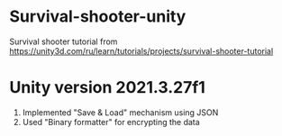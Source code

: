 # Survival-shooter-unity
Survival shooter tutorial from https://unity3d.com/ru/learn/tutorials/projects/survival-shooter-tutorial

# Unity version 2021.3.27f1

1. Implemented "Save & Load" mechanism using JSON
2. Used "Binary formatter" for encrypting the data

